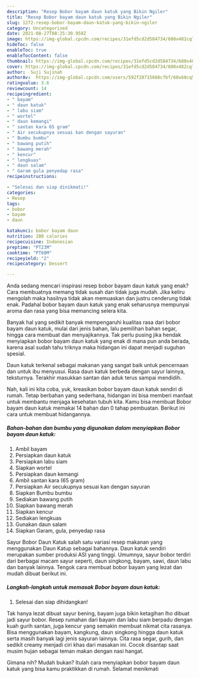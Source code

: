 ```yaml
---
description: "Resep Bobor bayam daun katuk yang Bikin Ngiler"
title: "Resep Bobor bayam daun katuk yang Bikin Ngiler"
slug: 1272-resep-bobor-bayam-daun-katuk-yang-bikin-ngiler
category: Uncategorized
date: 2021-08-27T08:25:30.958Z
image: https://img-global.cpcdn.com/recipes/31efd5cd2d584734/680x482cq70/bobor-bayam-daun-katuk-foto-resep-utama.jpg
hideToc: false
enableToc: true
enableTocContent: false
thumbnail: https://img-global.cpcdn.com/recipes/31efd5cd2d584734/680x482cq70/bobor-bayam-daun-katuk-foto-resep-utama.jpg
cover: https://img-global.cpcdn.com/recipes/31efd5cd2d584734/680x482cq70/bobor-bayam-daun-katuk-foto-resep-utama.jpg
author:  Suji Sujinah
authorAv:  https://img-global.cpcdn.com/users/592f28715668cfbf/60x60cq50/avatar.jpg
ratingvalue: 3.6
reviewcount: 14
recipeingredient:
- " bayam"
- " daun katuk"
- " labu siam"
- " wortel"
- " daun kemangi"
- " santan kara 65 gram"
- " Air secukupnya sesuai kan dengan sayuran"
- " Bumbu bumbu"
- " bawang putih"
- " bawang merah"
- " kencur"
- " lengkuas"
- " daun salam"
- " Garam gula penyedap rasa"
recipeinstructions:

- "Selesai dan siap dinikmati!"
categories:
- Resep
tags:
- bobor
- bayam
- daun

katakunci: bobor bayam daun 
nutrition: 280 calories
recipecuisine: Indonesian
preptime: "PT23M"
cooktime: "PT60M"
recipeyield: "2"
recipecategory: Dessert

---
```



Anda sedang mencari inspirasi resep bobor bayam daun katuk yang enak? Cara membuatnya memang tidak susah dan tidak juga mudah. Jika keliru mengolah maka hasilnya tidak akan memuaskan dan justru cenderung tidak enak. Padahal bobor bayam daun katuk yang enak seharusnya mempunyai aroma dan rasa yang bisa memancing selera kita.


Banyak hal yang sedikit banyak mempengaruhi kualitas rasa dari bobor bayam daun katuk, mulai dari jenis bahan, lalu pemilihan bahan segar, hingga cara membuat dan menyajikannya. Tak perlu pusing jika hendak menyiapkan bobor bayam daun katuk yang enak di mana pun anda berada, karena asal sudah tahu triknya maka hidangan ini dapat menjadi suguhan spesial.

Daun katuk terkenal sebagai makanan yang sangat baik untuk pencernaan dan untuk ibu menyusui. Rasa daun katuk berbeda dengan sayur lainnya, teksturnya. Terakhir masukkan santan dan aduk terus sampai mendidih.


Nah, kali ini kita coba, yuk, kreasikan bobor bayam daun katuk sendiri di rumah. Tetap berbahan yang sederhana, hidangan ini bisa memberi manfaat untuk membantu menjaga kesehatan tubuh kita. Kamu bisa membuat Bobor bayam daun katuk memakai 14 bahan dan 0 tahap pembuatan. Berikut ini cara untuk membuat hidangannya.

<!--inarticleads1-->

##### Bahan-bahan dan bumbu yang digunakan dalam menyiapkan Bobor bayam daun katuk:

1. Ambil  bayam
1. Persiapkan  daun katuk
1. Persiapkan  labu siam
1. Siapkan  wortel
1. Persiapkan  daun kemangi
1. Ambil  santan kara (65 gram)
1. Persiapkan  Air secukupnya sesuai kan dengan sayuran
1. Siapkan  Bumbu bumbu
1. Sediakan  bawang putih
1. Siapkan  bawang merah
1. Siapkan  kencur
1. Sediakan  lengkuas
1. Gunakan  daun salam
1. Siapkan  Garam, gula, penyedap rasa


Sayur Bobor Daun Katuk salah satu variasi resep makanan yang menggunakan Daun Katup sebagai bahannya. Daun katuk sendiri merupakan sumber produksi ASI yang tinggi. Umumnya, sayur bobor terdiri dari berbagai macam sayur seperti, daun singkong, bayam, sawi, daun labu dan banyak lainnya. Tengok cara membuat bobor bayam yang lezat dan mudah dibuat berikut ini. 

<!--inarticleads2-->

##### Langkah-langkah untuk memasak Bobor bayam daun katuk:


1. Selesai dan siap dihidangkan!

Tak hanya lezat dibuat sayur bening, bayam juga bikin ketagihan lho dibuat jadi sayur bobor. Resep rumahan dari bayam dan labu siam berpadu dengan kuah gurih santan, juga kencur yang semakin membuat nikmat cita rasanya. Bisa menggunakan bayam, kangkung, daun singkong hingga daun katuk serta masih banyak lagi jenis sayuran lainnya. Cita rasa segar, gurih, dan sedikit creamy menjadi ciri khas dari masakan ini. Cocok disantap saat musim hujan sebagai teman makan dengan nasi hangat. 

Gimana nih? Mudah bukan? Itulah cara menyiapkan bobor bayam daun katuk yang bisa kamu praktikkan di rumah. Selamat menikmati
